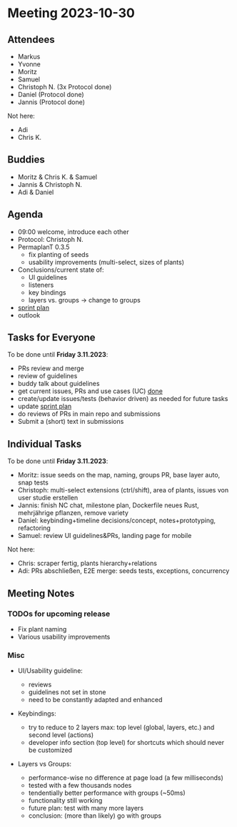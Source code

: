 # Meeting 2023-10-30

## Attendees

- Markus
- Yvonne
- Moritz
- Samuel
- Christoph N. (3x Protocol done)
- Daniel (Protocol done)
- Jannis (Protocol done)

Not here:

- Adi
- Chris K.

## Buddies

- Moritz & Chris K. & Samuel
- Jannis & Christoph N.
- Adi & Daniel

## Agenda

- 09:00 welcome, introduce each other
- Protocol: Christoph N.
- PermaplanT 0.3.5
  - fix planting of seeds
  - usability improvements (multi-select, sizes of plants)
- Conclusions/current state of:
  - UI guidelines
  - listeners
  - key bindings
  - layers vs. groups -> change to groups
- [sprint plan](https://github.com/orgs/ElektraInitiative/projects/4/)
- outlook

## Tasks for Everyone

To be done until **Friday 3.11.2023**:

- PRs review and merge
- review of guidelines
- buddy talk about guidelines
- get current issues, PRs and use cases (UC) [done](../usecases/README.md)
- create/update issues/tests (behavior driven) as needed for future tasks
- update [sprint plan](https://github.com/orgs/ElektraInitiative/projects/4/)
- do reviews of PRs in main repo and submissions
- Submit a (short) text in submissions

## Individual Tasks

To be done until **Friday 3.11.2023**:

- Moritz: issue seeds on the map, naming, groups PR, base layer auto, snap tests
- Christoph: multi-select extensions (ctrl/shift), area of plants, issues von user studie erstellen
- Jannis: finish NC chat, milestone plan, Dockerfile neues Rust, mehrjährige pflanzen, remove variety
- Daniel: keybinding+timeline decisions/concept, notes+prototyping, refactoring
- Samuel: review UI guidelines&PRs, landing page for mobile

Not here:

- Chris: scraper fertig, plants hierarchy+relations
- Adi: PRs abschließen, E2E merge: seeds tests, exceptions, concurrency

## Meeting Notes

### TODOs for upcoming release

- Fix plant naming
- Various usability improvements

### Misc

- UI/Usability guideline:

  - reviews
  - guidelines not set in stone
  - need to be constantly adapted and enhanced

- Keybindings:

  - try to reduce to 2 layers max: top level (global, layers, etc.) and second level (actions)
  - developer info section (top level) for shortcuts which should never be customized

- Layers vs Groups:
  - performance-wise no difference at page load (a few milliseconds)
  - tested with a few thousands nodes
  - tendentially better performance with groups (~50ms)
  - functionality still working
  - future plan: test with many more layers
  - conclusion: (more than likely) go with groups
